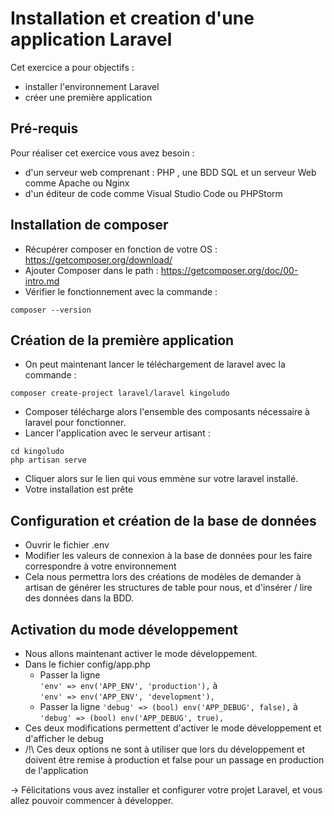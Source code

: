 # Installation et creation d'une application Laravel

Cet exercice a pour objectifs :
* installer l'environnement Laravel
* créer une première application 

## Pré-requis
Pour réaliser cet exercice vous avez besoin : 
* d'un serveur web comprenant : PHP , une BDD SQL et un serveur Web comme Apache ou Nginx
* d'un éditeur de code comme Visual Studio Code ou PHPStorm


## Installation de composer 

* Récupérer composer en fonction de votre OS : https://getcomposer.org/download/
* Ajouter Composer dans le path : https://getcomposer.org/doc/00-intro.md
* Vérifier le fonctionnement avec la commande :
```
composer --version
```

## Création de la première application 

* On peut maintenant lancer le téléchargement de laravel avec la commande :
``` 
composer create-project laravel/laravel kingoludo
```
* Composer télécharge alors l'ensemble des composants nécessaire à laravel pour fonctionner.
* Lancer l'application avec le serveur artisant :
```
cd kingoludo
php artisan serve
```
* Cliquer alors sur le lien qui vous emmène sur votre laravel installé.
* Votre installation est prête

## Configuration et création de la base de données

* Ouvrir le fichier .env
* Modifier les valeurs de connexion à la base de données pour les faire correspondre à votre environnement
* Cela nous permettra lors des créations de modèles de demander à artisan de générer les structures de table pour nous, et d'insérer / lire des données dans la BDD.

## Activation du mode développement 

* Nous allons maintenant activer le mode développement.
* Dans le fichier config/app.php 
    * Passer la ligne     
    ```'env' => env('APP_ENV', 'production'),```
    à     
    ```'env' => env('APP_ENV', 'development'),```
    * Passer la ligne 
    ```'debug' => (bool) env('APP_DEBUG', false),```
    à
    ```'debug' => (bool) env('APP_DEBUG', true),```
* Ces deux modifications permettent d'activer le mode développement et d'afficher le debug 
* /!\ Ces deux options ne sont à utiliser que lors du développement et doivent être remise à production et false pour un passage en production de l'application



-> Félicitations vous avez installer et configurer votre projet Laravel, et vous allez pouvoir commencer à développer.